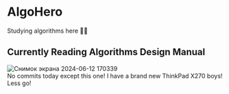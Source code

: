 # AlgoHero
Studying algorithms here 💪🧐

## **Currently Reading Algorithms Design Manual**

![Снимок экрана 2024-06-12 170339](https://github.com/Venchislaw/AlgoHero/assets/171679851/e5ba4811-f111-4666-9436-0aa50c7acde8)
<br>
No commits today except this one! I have a brand new ThinkPad X270 boys! <br>
Less go! <br>
